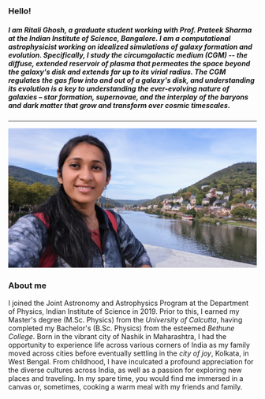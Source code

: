 ### Hello!
##### I am Ritali Ghosh, a graduate student working with Prof. Prateek Sharma at the *Indian Institute of Science, Bangalore*. I am a computational astrophysicist working on idealized simulations of galaxy formation and evolution. Specifically, I study the *circumgalactic medium* (CGM) -- the diffuse, extended reservoir of plasma that permeates the space beyond the galaxy's disk and extends far up to its virial radius. The CGM regulates the gas flow into and out of a galaxy's disk, and understanding its evolution is a key to understanding the ever-evolving nature of galaxies – star formation, supernovae, and the interplay of the baryons and dark matter that grow and transform over cosmic timescales.
---
![](images/rits_heidelberg.jpg)


### About me
I joined the Joint Astronomy and Astrophysics Program at the Department of Physics, Indian Institute of Science in 2019. Prior to this, I earned my Master's degree (M.Sc. Physics) from the *University of Calcutta*, having completed my Bachelor's (B.Sc. Physics) from the esteemed *Bethune College*. Born in the vibrant city of Nashik in Maharashtra, I had the opportunity to experience life across various corners of India as my family moved across cities before eventually settling in the *city of joy*, Kolkata, in West Bengal. From childhood, I have inculcated a profound appreciation for the diverse cultures across India, as well as a passion for exploring new places and traveling. In my spare time, you would find me immersed in a canvas or, sometimes, cooking a warm meal with my friends and family.
